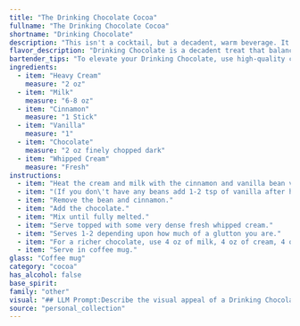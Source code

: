 ```yaml
---
title: "The Drinking Chocolate Cocoa"
fullname: "The Drinking Chocolate Cocoa"
shortname: "Drinking Chocolate"
description: "This isn't a cocktail, but a decadent, warm beverage. It draws inspiration from centuries-old hot chocolate traditions, with the creamy richness and spices echoing European and Latin American recipes. Enjoy it as a comforting treat, not a boozy concoction! "
flavor_description: "Drinking Chocolate is a decadent treat that balances rich, creamy sweetness with warm spice. The heavy cream and milk deliver a velvety texture, while the chocolate adds a deep, luxurious flavor. Cinnamon and vanilla contribute a comforting warmth and complexity, making this a comforting indulgence.  The whipped cream adds a light and airy element, enhancing the overall decadent experience. "
bartender_tips: "To elevate your Drinking Chocolate, use high-quality chocolate and vanilla.  Warm the milk and cream gently to dissolve the chocolate fully, avoiding boiling.  Infuse the cinnamon directly in the warm milk for a deeper flavor.  Don't over-whip the cream, a soft peak is ideal.  Garnish with a sprinkle of cinnamon or chocolate shavings for visual appeal. "
ingredients:
  - item: "Heavy Cream"
    measure: "2 oz"
  - item: "Milk"
    measure: "6-8 oz"
  - item: "Cinnamon"
    measure: "1 Stick"
  - item: "Vanilla"
    measure: "1"
  - item: "Chocolate"
    measure: "2 oz finely chopped dark"
  - item: "Whipped Cream"
    measure: "Fresh"
instructions:
  - item: "Heat the cream and milk with the cinnamon and vanilla bean very slowly for 15-20 minutes."
  - item: "(If you don\'t have any beans add 1-2 tsp of vanilla after heating)."
  - item: "Remove the bean and cinnamon."
  - item: "Add the chocolate."
  - item: "Mix until fully melted."
  - item: "Serve topped with some very dense fresh whipped cream."
  - item: "Serves 1-2 depending upon how much of a glutton you are."
  - item: "For a richer chocolate, use 4 oz of milk, 4 oz of cream, 4 oz of chocolate."
  - item: "Serve in coffee mug."
glass: "Coffee mug"
category: "cocoa"
has_alcohol: false
base_spirit:
family: "other"
visual: "## LLM Prompt:Describe the visual appeal of a Drinking Chocolate cocktail. Consider the following ingredients:* **Heavy Cream:** Rich, creamy, and slightly opaque.* **Milk:** White and opaque.* **Cinnamon:** A light dusting, potentially with a hint of brown.* **Vanilla:** Not directly visible, but adding a subtle richness.* **Chocolate:** Depending on the type, it could be dark, milk, or white, adding depth and color.* **Whipped Cream:**  Fluffy and white, adding a delicate touch.**Focus on the following aspects:*** **Color:** What is the overall color of the drink? Is it a deep brown, a creamy white, or something in between?* **Texture:**  Is it smooth and velvety? Are there any visible layers or swirls? * **Garnish:** How does the whipped cream enhance the visual appeal? Are there any other garnish options that could be added?**Example:**The Drinking Chocolate is a decadent delight for the eyes. Its rich, dark brown hue, reminiscent of melted chocolate, is made even more inviting by the creamy white layer of whipped cream that sits atop. The cinnamon dusting adds a touch of warmth and complexity, while the subtle swirl of vanilla promises a lingering sweetness. "
source: "personal_collection"
---
```


